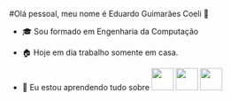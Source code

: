 #Olá pessoal, meu nome é Eduardo Guimarães Coeli 👋

- :mortar_board: Sou formado em Engenharia da Computação

- :house: Hoje em dia trabalho somente em casa.

- 🌱 Eu estou aprendendo tudo sobre
  <img loading="html5" src="https://cdn.jsdelivr.net/gh/devicons/devicon@latest/icons/html5/html5-original-wordmark.svg"  width="40" height="40"/>
  <img loading="css3" src="https://cdn.jsdelivr.net/gh/devicons/devicon@latest/icons/css3/css3-original-wordmark.svg" width="40" height="40"/>
  <img loading="javascript" src="https://cdn.jsdelivr.net/gh/devicons/devicon@latest/icons/javascript/javascript-original.svg" width="40" height="40"/>
          
  
  
          
          
          
<!--
**educoeli/educoeli** is a ✨ _special_ ✨ repository because its `README.md` (this file) appears on your GitHub profile.

Here are some ideas to get you started:

- 🔭 I’m currently working on ... 
- 🌱 Eu estou aprendendo tudo sobre 
- 👯 I’m looking to collaborate on ...
- 🤔 I’m looking for help with ...
- 💬 Ask me about ...
- 📫 How to reach me: ...
- 😄 Pronouns: ...
- ⚡ Fun fact: ...
-->
